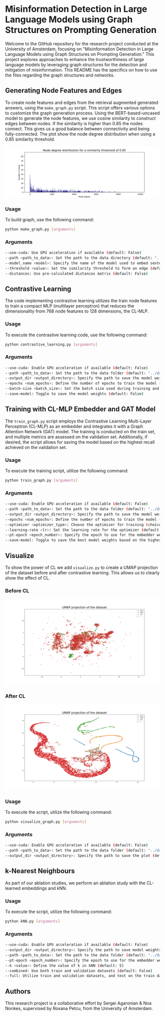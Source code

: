 # Misinformation Detection in Large Language Models using Graph Structures on Prompting Generation

Welcome to the GitHub repository for the research project conducted at the University of Amsterdam, focusing on "Misinformation Detection in Large Language Models using Graph Structures on Prompting Generation." This project explores approaches to enhance the trustworthiness of large language models by leveraging graph structures for the detection and mitigation of misinformation. This README has the specifics on how to use the files regarding the graph structures and networks.

## Generating Node Features and Edges
To create node features and edges from the retrieval augmented generated answers, using the `make_graph.py` script. This script offers various options to customize the graph generation process. Using the BERT-based-uncased model to generate the node features, we use cosine similarity to construct edges between nodes. If the similarity is higher than 0.85 the nodes connect. This gives us a good balance between connectivity and being fully-connected. The plot show the node degree distribution when using a 0.85 similarity threshold.

![barplot](images/barplot_0.85.png)

### Usage
To build graph, use the following command:
```bash
python make_graph.py [arguments]
```

### Arguments
```bash
--use-cuda: Use GPU acceleration if available (default: False)
--path <path_to_data>: Set the path to the data directory (default: "../data/")
--model_name <model>: Specify the name of the model used to embed sentences (default: "bert-base-uncased")
--threshold <value>: Set the similarity threshold to form an edge (default: 0.85)
--distances: Use pre-calculated distances matrix (default: False)
```

## Contrastive Learning
The code implementing contrastive learning utilizes the train node features to train a compact MLP (multilayer perceptron) that reduces the dimensionality from 768 node features to 128 dimensions, the CL-MLP.

### Usage
To execute the contrastive learning code, use the following command:
```bash
python contrastive_learning.py [arguments]
```

### Arguments
```bash
--use-cuda: Enable GPU acceleration if available (default: False)
--path <path_to_data>: Set the path to the data folder (default: "../data/")
--output_dir <output_directory>: Specify the path to save the model weights (default: "../weights/")
--epochs <num_epochs>: Define the number of epochs to train the model (default: 1000)
--batch-size <batch_size>: Set the batch size used during training and evaluation (default: 256)
--save-model: Toggle to save the model weights (default: False)
```

## Training with CL-MLP Embedder and GAT Model
The `train_graph.py` script employs the Contrastive Learning Multi-Layer Perceptron (CL-MLP) as an embedder and integrates it with a Graph Attention Network (GAT) model. The training is conducted on the train set, and multiple metrics are assessed on the validation set. Additionally, if desired, the script allows for saving the model based on the highest recall achieved on the validation set.

### Usage

To execute the training script, utilize the following command:
```bash
python train_graph.py [arguments]
```

### Arguments
```bash
--use-cuda: Enable GPU acceleration if available (default: False)
--path <path_to_data>: Set the path to the data folder (default: "../data/")
--output_dir <output_directory>: Specify the path to save the model weights (default: "../weights/")
--epochs <num_epochs>: Define the number of epochs to train the model (default: 100)
--optimizer <optimizer_type>: Choose the optimizer for training (choices: "SGD", "Adam", default: "Adam")
--learning-rate <lr>: Set the learning rate for the optimizer (default: 1e-3)
--pt-epoch <epoch_number>: Specify the epoch to use for the embedder weights (default: 998)
--save-model: Toggle to save the best model weights based on the highest recall on validation (default: False)
```

## Visualize
To show the power of CL we add `visualize.py` to create a UMAP projection of the dataset before and after contrastive learning. This allows us to clearly show the effect of CL.
### Before CL
![data distribution before](images/data.png)

### After CL
![data distribution after](images/data_cl.png)

### Usage

To execute the script, utilize the following command:
```bash
python visualize_graph.py [arguments]
```

### Arguments
```bash
--use-cuda: Enable GPU acceleration if available (default: False)
--path <path_to_data>: Set the path to the data folder (default: "../data/")
--output_dir <output_directory>: Specify the path to save the plot (default: "images/")
```

## k-Nearest Neighbours
As part of our ablation studies, we perform an ablation study with the CL-learned embeddings and kNN. 

### Usage

To execute the script, utilize the following command:
```bash
python kNN.py [arguments]
```

### Arguments
```bash
--use-cuda: Enable GPU acceleration if available (default: False)
--output_dir <output_directory>: Specify the path to save model weights (default: "../weights/")
--path <path_to_data>: Set the path to the data folder (default: "../data/")
--pt-epoch <epoch_number>: Specify the epoch to use for the embedder weights (default: 998)
--k <value>: Define the value of k in kNN (default: 5)
--combined: Use both train and validation datasets (default: False)
--full: Utilize train and validation datasets, and test on the train dataset (default: False)
```

## Authors

This research project is a collaborative effort by Sergei Agaronian & Noa Nonkes, supervised by Roxana Petcu, from the University of Amsterdam.